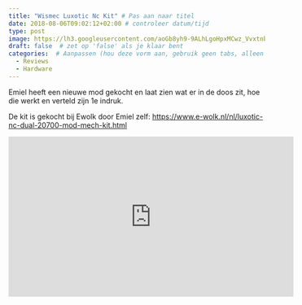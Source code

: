 ```yaml
---
title: "Wismec Luxotic Nc Kit" # Pas aan naar titel
date: 2018-08-06T09:02:12+02:00 # controleer datum/tijd
type: post
image: https://lh3.googleusercontent.com/aoGb8yh9-9ALhLgoHpxMCwz_VvxtnbdxXPv5zitOTLXJ7F5ayD11sFXyGStTAKpNwDpggjxk38SnHsiQTfwNZbAVcl-AM-PxM9kY6K5x8zBPB7LKkSe5f1U-Fi5S3Qy7XO94HEYjpTlnwWYq-WhKuJjMtyGWL05AnmLorYPZk3alQqeYe1-uLtf0kj51Tc1sQCWV-u70KzDZIaSouYIP-feP2krzqboRVsrwi3qKRbW1mQCDbQVtElfdT4rEcedmJA9DaD4mPjwcBnVEvEHuKCYTTYndXjAdDCy9oBnrQaAhOjBemYyoRGqrb_VWb3kzgS6GMp0_bAZkK5QqqBmViDukGBIzPbW4zJaHgaHSOh2SN7Lt9OVQXtqfeSIh3XEDT2zholCCwJmqsxt6c5JI50L6b8AbD2nAWKeSkV9hp0VVXJLWjlQmE0Vje-uAVLE1xPjDEvfy6XdPb7veHGXmPT2qHdXkzFIKc39LDTqXPlWg8TgQ1cy4FH6x_7gzW-TSH-bzVhZ74d9MZG2IFTsECa3bJINqNwBv4hC-iKvkSySe0GtnZYt1XT3kT3kb_cqomFECK50CWGdJHOlNUprj1MWurrldcZQ1MHFaoKNL35uxCy46F2QwmuH3JXYpNv_z73Z0qsI08kh1t1EkeV5-qC8FuDFpH-R28g=w1447-h814-no
draft: false  # zet op 'false' als je klaar bent
categories:  # Aanpassen (hou deze vorm aan, gebruik geen tabs, alleen spaties)
  - Reviews
  - Hardware
---
```


Emiel heeft een nieuwe mod gekocht en laat zien wat er in de doos zit, hoe die werkt en verteld zijn 1e indruk.

De kit is gekocht bij Ewolk door Emiel zelf: https://www.e-wolk.nl/nl/luxotic-nc-dual-20700-mod-mech-kit.html

<iframe width="560" height="315" src="https://www.youtube.com/embed/TIp4kW16ZTQ" frameborder="0" allow="autoplay; encrypted-media" allowfullscreen></iframe>
